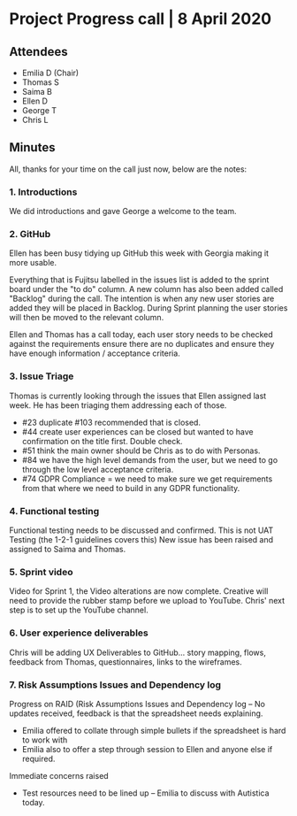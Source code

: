 # Project Progress call | 8 April 2020

## Attendees

* Emilia D (Chair)
* Thomas S
* Saima B
* Ellen D
* George T
* Chris L

## Minutes

All, thanks for your time on the call just now, below are the notes:

### 1. Introductions

We did introductions and gave George a welcome to the team.

### 2. GitHub

Ellen has been busy tidying up GitHub this week with Georgia making it more usable.

Everything that is Fujitsu labelled in the issues list is added to the sprint board under the "to do" column.
A new column has also been added called "Backlog" during the call.
The intention is when any new user stories are added they will be placed in Backlog.
During Sprint planning the user stories will then be moved to the relevant column.

Ellen and Thomas has a call today, each user story needs to be checked against the requirements ensure there are no duplicates and ensure they have enough information / acceptance criteria.

### 3. Issue Triage

Thomas is currently looking through the issues that Ellen assigned last week.  He has been triaging them addressing each of those.

* #23 duplicate #103 recommended that is closed.
* #44 create user experiences can be closed but wanted to have confirmation on the title first.
  Double check.
* #51 think the main owner should be Chris as to do with Personas.
* #84 we have the high level demands from the user, but we need to go through the low level acceptance criteria.
* #74 GDPR Compliance = we need to make sure we get requirements from that where we need to build in any GDPR functionality.

### 4. Functional testing

Functional testing needs to be discussed and confirmed.
This is not UAT Testing (the 1-2-1 guidelines covers this) New issue has been raised and assigned to Saima and Thomas.

### 5. Sprint video

Video for Sprint 1, the Video alterations are now complete.
Creative will need to provide the rubber stamp before we upload to YouTube.
Chris' next step is to set up the YouTube channel.

### 6. User experience deliverables

Chris will be adding UX Deliverables to GitHub... story mapping, flows, feedback from Thomas, questionnaires, links to the wireframes.

### 7. Risk Assumptions Issues and Dependency log

Progress on RAID (Risk Assumptions Issues and Dependency log – No updates received, feedback is that the spreadsheet needs explaining.

* Emilia offered to collate through simple bullets if the spreadsheet is hard to work with
* Emilia also to offer a step through session to Ellen and anyone else if required.

Immediate concerns raised

* Test resources need to be lined up – Emilia to discuss with Autistica today.
